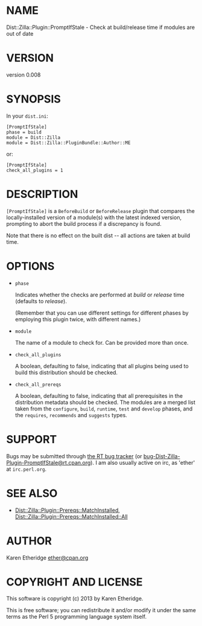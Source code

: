 # NAME

Dist::Zilla::Plugin::PromptIfStale - Check at build/release time if modules are out of date

# VERSION

version 0.008

# SYNOPSIS

In your `dist.ini`:

    [PromptIfStale]
    phase = build
    module = Dist::Zilla
    module = Dist::Zilla::PluginBundle::Author::ME

or:

    [PromptIfStale]
    check_all_plugins = 1

# DESCRIPTION

`[PromptIfStale]` is a `BeforeBuild` or `BeforeRelease` plugin that compares the
locally-installed version of a module(s) with the latest indexed version,
prompting to abort the build process if a discrepancy is found.

Note that there is no effect on the built dist -- all actions are taken at
build time.

# OPTIONS

- `phase`

    Indicates whether the checks are performed at _build_ or _release_ time
    (defaults to _release_).

    (Remember that you can use different settings for different phases by employing
    this plugin twice, with different names.)

- `module`

    The name of a module to check for. Can be provided more than once.

- `check_all_plugins`

    A boolean, defaulting to false, indicating that all plugins being used to
    build this distribution should be checked.

- `check_all_prereqs`

    A boolean, defaulting to false, indicating that all prerequisites in the
    distribution metadata should be checked. The modules are a merged list taken
    from the `configure`, `build`, `runtime`, `test` and `develop` phases,
    and the `requires`, `recommends` and `suggests` types.

# SUPPORT

Bugs may be submitted through [the RT bug tracker](https://rt.cpan.org/Public/Dist/Display.html?Name=Dist-Zilla-Plugin-PromptIfStale)
(or [bug-Dist-Zilla-Plugin-PromptIfStale@rt.cpan.org](mailto:bug-Dist-Zilla-Plugin-PromptIfStale@rt.cpan.org)).
I am also usually active on irc, as 'ether' at `irc.perl.org`.

# SEE ALSO

- [Dist::Zilla::Plugin::Prereqs::MatchInstalled](http://search.cpan.org/perldoc?Dist::Zilla::Plugin::Prereqs::MatchInstalled), [Dist::Zilla::Plugin::Prereqs::MatchInstalled::All](http://search.cpan.org/perldoc?Dist::Zilla::Plugin::Prereqs::MatchInstalled::All)

# AUTHOR

Karen Etheridge <ether@cpan.org>

# COPYRIGHT AND LICENSE

This software is copyright (c) 2013 by Karen Etheridge.

This is free software; you can redistribute it and/or modify it under
the same terms as the Perl 5 programming language system itself.
